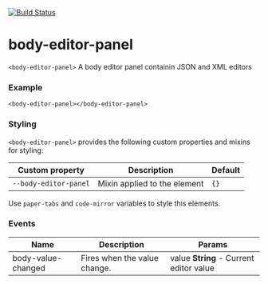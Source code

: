 [![Build Status](https://travis-ci.org/advanced-rest-client/body-editor-panel.svg?branch=master)](https://travis-ci.org/advanced-rest-client/body-editor-panel)  

# body-editor-panel

`<body-editor-panel>` A body editor panel containin JSON and XML editors

### Example
```
<body-editor-panel></body-editor-panel>
```

### Styling
`<body-editor-panel>` provides the following custom properties and mixins for styling:

Custom property | Description | Default
----------------|-------------|----------
`--body-editor-panel` | Mixin applied to the element | `{}`

Use `paper-tabs` and `code-mirror` variables to style this elements.



### Events
| Name | Description | Params |
| --- | --- | --- |
| body-value-changed | Fires when the value change. | value **String** - Current editor value |
